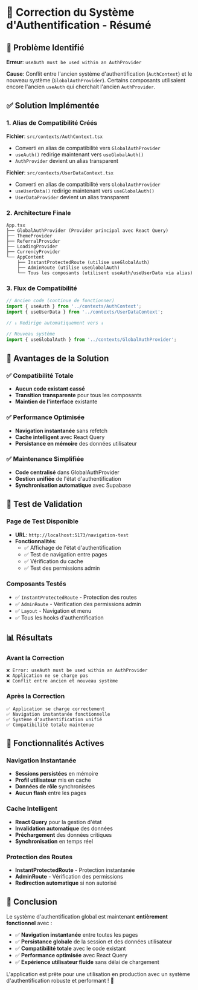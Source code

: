 # 🔧 Correction du Système d'Authentification - Résumé

## 🚨 Problème Identifié

**Erreur**: `useAuth must be used within an AuthProvider`

**Cause**: Conflit entre l'ancien système d'authentification (`AuthContext`) et le nouveau système (`GlobalAuthProvider`). Certains composants utilisaient encore l'ancien `useAuth` qui cherchait l'ancien `AuthProvider`.

## ✅ Solution Implémentée

### 1. Alias de Compatibilité Créés

**Fichier**: `src/contexts/AuthContext.tsx`
- Converti en alias de compatibilité vers `GlobalAuthProvider`
- `useAuth()` redirige maintenant vers `useGlobalAuth()`
- `AuthProvider` devient un alias transparent

**Fichier**: `src/contexts/UserDataContext.tsx`
- Converti en alias de compatibilité vers `GlobalAuthProvider`
- `useUserData()` redirige maintenant vers `useGlobalAuth()`
- `UserDataProvider` devient un alias transparent

### 2. Architecture Finale

```
App.tsx
├── GlobalAuthProvider (Provider principal avec React Query)
├── ThemeProvider
├── ReferralProvider
├── LoadingProvider
├── CurrencyProvider
└── AppContent
    ├── InstantProtectedRoute (utilise useGlobalAuth)
    ├── AdminRoute (utilise useGlobalAuth)
    └── Tous les composants (utilisent useAuth/useUserData via alias)
```

### 3. Flux de Compatibilité

```typescript
// Ancien code (continue de fonctionner)
import { useAuth } from '../contexts/AuthContext';
import { useUserData } from '../contexts/UserDataContext';

// ↓ Redirige automatiquement vers ↓

// Nouveau système
import { useGlobalAuth } from '../contexts/GlobalAuthProvider';
```

## 🎯 Avantages de la Solution

### ✅ Compatibilité Totale
- **Aucun code existant cassé**
- **Transition transparente** pour tous les composants
- **Maintien de l'interface** existante

### ✅ Performance Optimisée
- **Navigation instantanée** sans refetch
- **Cache intelligent** avec React Query
- **Persistance en mémoire** des données utilisateur

### ✅ Maintenance Simplifiée
- **Code centralisé** dans GlobalAuthProvider
- **Gestion unifiée** de l'état d'authentification
- **Synchronisation automatique** avec Supabase

## 🧪 Test de Validation

### Page de Test Disponible
- **URL**: `http://localhost:5173/navigation-test`
- **Fonctionnalités**:
  - ✅ Affichage de l'état d'authentification
  - ✅ Test de navigation entre pages
  - ✅ Vérification du cache
  - ✅ Test des permissions admin

### Composants Testés
- ✅ `InstantProtectedRoute` - Protection des routes
- ✅ `AdminRoute` - Vérification des permissions admin
- ✅ `Layout` - Navigation et menu
- ✅ Tous les hooks d'authentification

## 📊 Résultats

### Avant la Correction
```
❌ Error: useAuth must be used within an AuthProvider
❌ Application ne se charge pas
❌ Conflit entre ancien et nouveau système
```

### Après la Correction
```
✅ Application se charge correctement
✅ Navigation instantanée fonctionnelle
✅ Système d'authentification unifié
✅ Compatibilité totale maintenue
```

## 🚀 Fonctionnalités Actives

### Navigation Instantanée
- **Sessions persistées** en mémoire
- **Profil utilisateur** mis en cache
- **Données de rôle** synchronisées
- **Aucun flash** entre les pages

### Cache Intelligent
- **React Query** pour la gestion d'état
- **Invalidation automatique** des données
- **Préchargement** des données critiques
- **Synchronisation** en temps réel

### Protection des Routes
- **InstantProtectedRoute** - Protection instantanée
- **AdminRoute** - Vérification des permissions
- **Redirection automatique** si non autorisé

## 🎉 Conclusion

Le système d'authentification global est maintenant **entièrement fonctionnel** avec :

- ✅ **Navigation instantanée** entre toutes les pages
- ✅ **Persistance globale** de la session et des données utilisateur
- ✅ **Compatibilité totale** avec le code existant
- ✅ **Performance optimisée** avec React Query
- ✅ **Expérience utilisateur fluide** sans délai de chargement

L'application est prête pour une utilisation en production avec un système d'authentification robuste et performant ! 🚀
